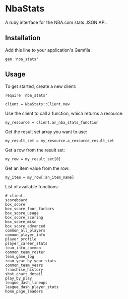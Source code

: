# NbaStats

A ruby interface for the NBA.com stats JSON API.

## Installation

Add this line to your application's Gemfile:

    gem 'nba_stats'

## Usage

To get started, create a new client:

    require 'nba_stats'

    client = NbaStats::Client.new

Use the client to call a function, which returns a resource:

    my_resource = client.an_nba_stats_function

Get the result set array you want to use:

    my_result_set = my_resource.a_resource_result_set

Get a row from the result set:

    my_row = my_result_set[0]

Get an item value from the row:

    my_item = my_row[:an_item_name]

List of available functions:

    # client.
    scoreboard
    box_score
    box_score_four_factors
    box_score_usage
    box_score_scoring
    box_score_misc
    box_score_advanced
    common_all_players
    common_player_info
    player_profile
    player_career_stats
    team_info_common
    common_team_roster
    team_game_log
    team_year_by_year_stats
    common_team_years
    franchise_history
    shot_chart_detail
    play_by_play
    league_dash_lineups
    league_dash_player_stats
    home_page_leaders
